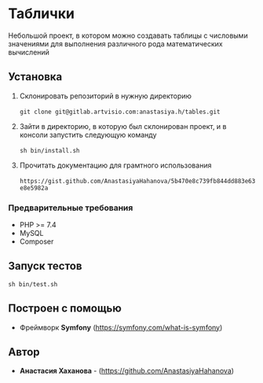 # Таблички

Небольшой проект, в котором можно создавать таблицы с числовыми значениями для выполнения различного рода математических вычислений

## Установка 

1. Склонировать репозиторий в нужную директорию<br><br>
``
git clone git@gitlab.artvisio.com:anastasiya.h/tables.git 
``

2. Зайти в директорию, в которую был склонирован проект, и в консоли запустить следующую команду<br><br>
``
sh bin/install.sh 
``

3. Прочитать документацию для грамтного использования<br><br>
``
https://gist.github.com/AnastasiyaHahanova/5b470e8c739fb844dd883e63e8e5982a
``

### Предварительные требования 
- PHP >= 7.4 
- MySQL
- Composer

## Запуск тестов
``
sh bin/test.sh 
``

## Построен с помощью

* Фреймворк **Symfony** (https://symfony.com/what-is-symfony)

## Автор

* **Анастасия Хаханова** - (https://github.com/AnastasiyaHahanova)
